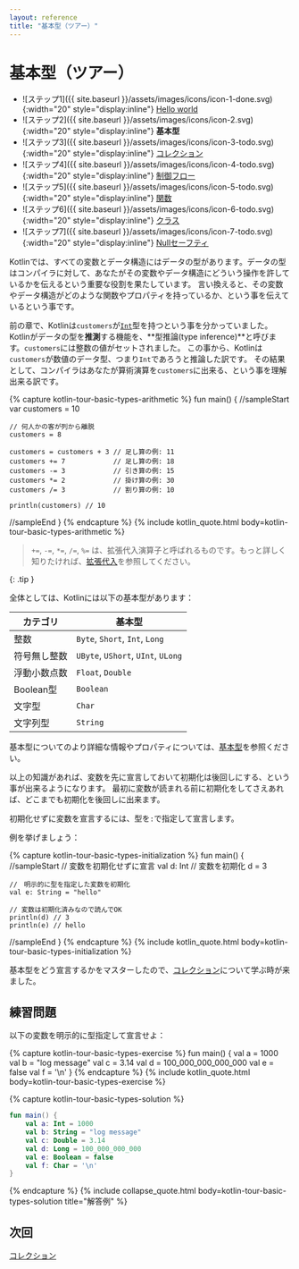```yaml
---
layout: reference
title: "基本型（ツアー）"
---
```

# 基本型（ツアー）

- ![ステップ1]({{ site.baseurl }}/assets/images/icons/icon-1-done.svg){:width="20" style="display:inline"} [Hello world](kotlin-tour-hello-world.md)
- ![ステップ2]({{ site.baseurl }}/assets/images/icons/icon-2.svg){:width="20" style="display:inline"} **基本型**
- ![ステップ3]({{ site.baseurl }}/assets/images/icons/icon-3-todo.svg){:width="20" style="display:inline"} [コレクション](kotlin-tour-collections.md)
- ![ステップ4]({{ site.baseurl }}/assets/images/icons/icon-4-todo.svg){:width="20" style="display:inline"} [制御フロー](kotlin-tour-control-flow.md)
- ![ステップ5]({{ site.baseurl }}/assets/images/icons/icon-5-todo.svg){:width="20" style="display:inline"} [関数](kotlin-tour-functions.md)
- ![ステップ6]({{ site.baseurl }}/assets/images/icons/icon-6-todo.svg){:width="20" style="display:inline"} [クラス](kotlin-tour-classes.md)
- ![ステップ7]({{ site.baseurl }}/assets/images/icons/icon-7-todo.svg){:width="20" style="display:inline"} [Nullセーフティ](kotlin-tour-null-safety.md)

Kotlinでは、すべての変数とデータ構造にはデータの型があります。データの型はコンパイラに対して、あなたがその変数やデータ構造にどういう操作を許しているかを伝えるという重要な役割を果たしています。
言い換えると、その変数やデータ構造がどのような関数やプロパティを持っているか、という事を伝えているという事です。

前の章で、Kotlinは`customers`が[`Int`](https://kotlinlang.org/api/latest/jvm/stdlib/kotlin/-int/)型を持つという事を分かっていました。
Kotlinがデータの型を**推測**する機能を、**型推論(type inference)**と呼びます。`customers`には整数の値がセットされました。
この事から、Kotlinは`customers`が数値のデータ型、つまり`Int`であろうと推論した訳です。
その結果として、コンパイラはあなたが算術演算を`customers`に出来る、という事を理解出来る訳です。

{% capture kotlin-tour-basic-types-arithmetic %}
fun main() {
//sampleStart
    var customers = 10

    // 何人かの客が列から離脱
    customers = 8

    customers = customers + 3 // 足し算の例: 11
    customers += 7            // 足し算の例: 18
    customers -= 3            // 引き算の例: 15
    customers *= 2            // 掛け算の例: 30
    customers /= 3            // 割り算の例: 10

    println(customers) // 10
//sampleEnd
}
{% endcapture %}
{% include kotlin_quote.html body=kotlin-tour-basic-types-arithmetic %}

> `+=`, `-=`, `*=`, `/=`, `%=` は、拡張代入演算子と呼ばれるものです。もっと詳しく知りたければ、[拡張代入](operator-overloading.md#augmented-assignments)を参照してください。
> 
{: .tip }

全体としては、Kotlinには以下の基本型があります：

|**カテゴリ**| **基本型**|
|--|--|
| 整数 | `Byte`, `Short`, `Int`, `Long` |
| 符号無し整数 | `UByte`, `UShort`, `UInt`, `ULong` |
| 浮動小数点数 | `Float`, `Double` |
| Boolean型 | `Boolean` |
| 文字型 | `Char` |
| 文字列型 | `String` |

基本型についてのより詳細な情報やプロパティについては、[基本型](basic-types.md)を参照ください。

以上の知識があれば、変数を先に宣言しておいて初期化は後回しにする、という事が出来るようになります。
最初に変数が読まれる前に初期化をしてさえあれば、どこまでも初期化を後回しに出来ます。

初期化せずに変数を宣言するには、型を`:`で指定して宣言します。

例を挙げましょう：

{% capture kotlin-tour-basic-types-initialization %}
fun main() {
//sampleStart
    // 変数を初期化せずに宣言
    val d: Int
    // 変数を初期化
    d = 3

    //　明示的に型を指定した変数を初期化
    val e: String = "hello"

    // 変数は初期化済みなので読んでOK
    println(d) // 3
    println(e) // hello
//sampleEnd
}
{% endcapture %}
{% include kotlin_quote.html body=kotlin-tour-basic-types-initialization %}

基本型をどう宣言するかをマスターしたので、[コレクション](kotlin-tour-collections.md)について学ぶ時が来ました。

## 練習問題

以下の変数を明示的に型指定して宣言せよ：

{% capture kotlin-tour-basic-types-exercise %}
fun main() {
    val a = 1000
    val b = "log message"
    val c = 3.14
    val d = 100_000_000_000_000
    val e = false
    val f = '\n'
}
{% endcapture %}
{% include kotlin_quote.html body=kotlin-tour-basic-types-exercise %}

{% capture kotlin-tour-basic-types-solution %}
```kotlin
fun main() {
    val a: Int = 1000
    val b: String = "log message"
    val c: Double = 3.14
    val d: Long = 100_000_000_000
    val e: Boolean = false
    val f: Char = '\n'
}
```
{% endcapture %}
{% include collapse_quote.html body=kotlin-tour-basic-types-solution title="解答例" %}

## 次回

[コレクション](kotlin-tour-collections.md)